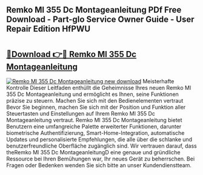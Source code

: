 ## Remko Ml 355 Dc Montageanleitung PDf Free Download - Part-gIo Service Owner Guide - User Repair Edition HfPWU

# <h2><a href="http://df7fx2e.blite.top/?on=Remko+Ml+355+Dc+Montageanleitung">🔗Download 👉🔴 Remko Ml 355 Dc Montageanleitung</a></h2>

[![Remko Ml 355 Dc Montageanleitung new download](https://i.imgur.com/lujVjoI.png)](http://df7fx2e.blite.top/?on=Remko+Ml+355+Dc+Montageanleitung)
Meisterhafte Kontrolle Dieser Leitfaden enthüllt die Geheimnisse Ihres neuen Remko Ml 355 Dc Montageanleitung und ermöglicht es Ihnen, seine Funktionen präzise zu steuern. Machen Sie sich mit den Bedienelementen vertraut Bevor Sie beginnen, machen Sie sich mit der Position und Funktion aller Steuertasten und Einstellungen auf Ihrem Remko Ml 355 Dc Montageanleitung vertraut. Remko Ml 355 Dc Montageanleitung bietet Benutzern eine umfangreiche Palette erweiterter Funktionen, darunter biometrische Authentifizierung, Smart-Home-Integration, automatische Updates und personalisierte Empfehlungen, die alle über die schlanke und benutzerfreundliche Oberfläche zugänglich sind. Wir vertrauen darauf, dass theRemko Ml 355 Dc MontageanleitungD eine genaue und gründliche Ressource bei Ihren Bemühungen war, Ihr neues Gerät zu beherrschen. Bei Fragen oder Bedenken wenden Sie sich bitte an unser Kundendienstteam.
